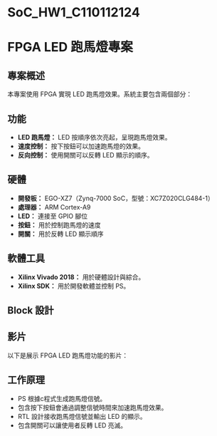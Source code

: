 # SoC_HW1_C110112124
# FPGA LED 跑馬燈專案

## 專案概述

本專案使用 FPGA 實現 LED 跑馬燈效果。系統主要包含兩個部分：

## 功能

- **LED 跑馬燈：** LED 按順序依次亮起，呈現跑馬燈效果。
- **速度控制：** 按下按鈕可以加速跑馬燈的效果。
- **反向控制：** 使用開關可以反轉 LED 顯示的順序。

## 硬體

- **開發板：** EGO-XZ7（Zynq-7000 SoC，型號：XC7Z020CLG484-1）
- **處理器：** ARM Cortex-A9
- **LED：** 連接至 GPIO 腳位
- **按鈕：** 用於控制跑馬燈的速度
- **開關：** 用於反轉 LED 顯示順序

## 軟體工具

- **Xilinx Vivado 2018：** 用於硬體設計與綜合。
- **Xilinx SDK：** 用於開發軟體並控制 PS。

## Block 設計



## 影片

以下是展示 FPGA LED 跑馬燈功能的影片：



## 工作原理

- PS 根據c程式生成跑馬燈信號。
- 包含按下按鈕會通過調整信號時間來加速跑馬燈效果。
- RTL 設計接收跑馬燈信號並輸出 LED 的顯示。
- 包含開關可以讓使用者反轉 LED 亮滅。
